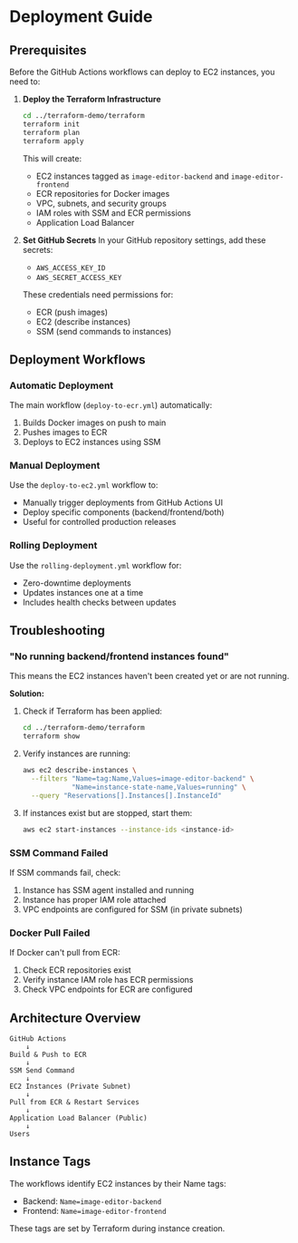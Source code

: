 # Deployment Guide

## Prerequisites

Before the GitHub Actions workflows can deploy to EC2 instances, you need to:

1. **Deploy the Terraform Infrastructure**
   ```bash
   cd ../terraform-demo/terraform
   terraform init
   terraform plan
   terraform apply
   ```
   This will create:
   - EC2 instances tagged as `image-editor-backend` and `image-editor-frontend`
   - ECR repositories for Docker images
   - VPC, subnets, and security groups
   - IAM roles with SSM and ECR permissions
   - Application Load Balancer

2. **Set GitHub Secrets**
   In your GitHub repository settings, add these secrets:
   - `AWS_ACCESS_KEY_ID`
   - `AWS_SECRET_ACCESS_KEY`
   
   These credentials need permissions for:
   - ECR (push images)
   - EC2 (describe instances)
   - SSM (send commands to instances)

## Deployment Workflows

### Automatic Deployment
The main workflow (`deploy-to-ecr.yml`) automatically:
1. Builds Docker images on push to main
2. Pushes images to ECR
3. Deploys to EC2 instances using SSM

### Manual Deployment
Use the `deploy-to-ec2.yml` workflow to:
- Manually trigger deployments from GitHub Actions UI
- Deploy specific components (backend/frontend/both)
- Useful for controlled production releases

### Rolling Deployment
Use the `rolling-deployment.yml` workflow for:
- Zero-downtime deployments
- Updates instances one at a time
- Includes health checks between updates

## Troubleshooting

### "No running backend/frontend instances found"
This means the EC2 instances haven't been created yet or are not running.

**Solution:**
1. Check if Terraform has been applied:
   ```bash
   cd ../terraform-demo/terraform
   terraform show
   ```

2. Verify instances are running:
   ```bash
   aws ec2 describe-instances \
     --filters "Name=tag:Name,Values=image-editor-backend" \
               "Name=instance-state-name,Values=running" \
     --query "Reservations[].Instances[].InstanceId"
   ```

3. If instances exist but are stopped, start them:
   ```bash
   aws ec2 start-instances --instance-ids <instance-id>
   ```

### SSM Command Failed
If SSM commands fail, check:
1. Instance has SSM agent installed and running
2. Instance has proper IAM role attached
3. VPC endpoints are configured for SSM (in private subnets)

### Docker Pull Failed
If Docker can't pull from ECR:
1. Check ECR repositories exist
2. Verify instance IAM role has ECR permissions
3. Check VPC endpoints for ECR are configured

## Architecture Overview

```
GitHub Actions
    ↓
Build & Push to ECR
    ↓
SSM Send Command
    ↓
EC2 Instances (Private Subnet)
    ↓
Pull from ECR & Restart Services
    ↓
Application Load Balancer (Public)
    ↓
Users
```

## Instance Tags

The workflows identify EC2 instances by their Name tags:
- Backend: `Name=image-editor-backend`
- Frontend: `Name=image-editor-frontend`

These tags are set by Terraform during instance creation.